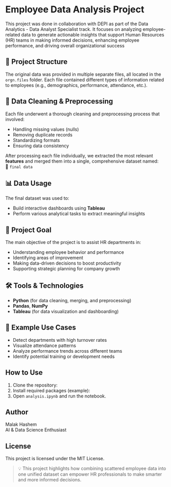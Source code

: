 # Employee Data Analysis Project
This project was done in collaboration with DEPI as part of the Data Analytics - Data Analyst Specialist track. It focuses on analyzing employee-related data to generate actionable insights that support Human Resources (HR) teams in making informed decisions, enhancing employee performance, and driving overall organizational success
## 📁 Project Structure

The original data was provided in multiple separate files, all located in the `orgn.files` folder. Each file contained different types of information related to employees (e.g., demographics, performance, attendance, etc.).

## 🧹 Data Cleaning & Preprocessing

Each file underwent a thorough cleaning and preprocessing process that involved:

- Handling missing values (nulls)
- Removing duplicate records
- Standardizing formats
- Ensuring data consistency

After processing each file individually, we extracted the most relevant **features** and merged them into a single, comprehensive dataset named:  
📄 `final data`

## 📊 Data Usage

The final dataset was used to:

- Build interactive dashboards using **Tableau**  
- Perform various analytical tasks to extract meaningful insights

## 🎯 Project Goal

The main objective of the project is to assist HR departments in:

- Understanding employee behavior and performance
- Identifying areas of improvement
- Making data-driven decisions to boost productivity
- Supporting strategic planning for company growth

## 🛠️ Tools & Technologies

- **Python** (for data cleaning, merging, and preprocessing)
- **Pandas**, **NumPy**
- **Tableau** (for data visualization and dashboarding)

## 📌 Example Use Cases

- Detect departments with high turnover rates
- Visualize attendance patterns
- Analyze performance trends across different teams
- Identify potential training or development needs

## How to Use
1. Clone the repository:
2. Install required packages (example):
3. Open `analysis.ipynb` and run the notebook.

## Author
Malak Hashem  
AI & Data Science Enthusiast

## License
This project is licensed under the MIT License.

> 💡 This project highlights how combining scattered employee data into one unified dataset can empower HR professionals to make smarter and more informed decisions.

